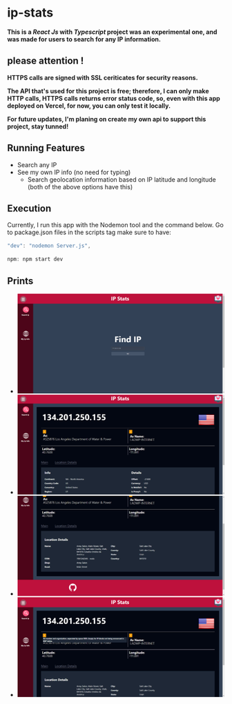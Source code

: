 # ip-stats

<strong>This is a *React Js* with *Typescript* project was an experimental one, and was made for users to search for any IP information.</strong>

## please attention !

<strong>HTTPS calls are signed with SSL ceriticates for security reasons.</strong>

<strong>The API that's used for this project is free; therefore, I can only make HTTP calls, HTTPS calls returns error status code, so, even with this app deployed on Vercel, for now, you can only test it locally.</strong>

<strong>For future updates, I'm planing on create my own api to support this project, stay tunned!</strong>

## Running Features
- Search any IP
- See my own IP info (no need for typing)
    - Search geolocation information based on IP latitude and longitude (both of the above options have this)
## Execution

Currently, I run this app with the Nodemon tool and the command below. Go to package.json files in the scripts tag make sure to have:

```Javascript
"dev": "nodemon Server.js",
```

```Javascript
npm: npm start dev
```

## Prints
- ![alt text](https://github.com/AaronCrvl/ip-stats/blob/main/src/img/app/mainScreen.jpg?raw=true)
- ![alt text](https://github.com/AaronCrvl/ip-stats/blob/main/src/img/app/searchIp.jpg?raw=true)
- ![alt text](https://github.com/AaronCrvl/ip-stats/blob/main/src/img/app/searchIp_locationdetails.jpg?raw=true)
- ![alt text](https://github.com/AaronCrvl/ip-stats/blob/main/src/img/app/searchIp_toolTip.jpg?raw=true)

